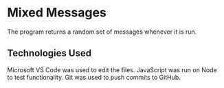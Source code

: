 # Mixed Messages
The program returns a random set of messages whenever it is run.

## Technologies Used

Microsoft VS Code was used to edit the files. JavaScript was run on Node to test functionality. Git was used to push commits to GitHub.
